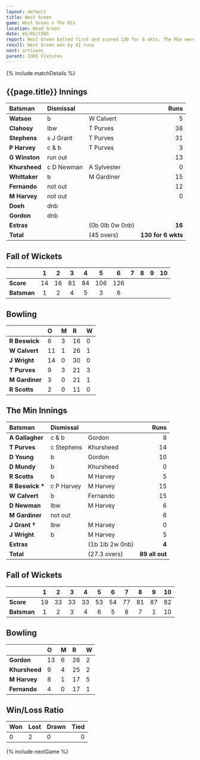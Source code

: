 ```yaml
---
layout: default
title: West Green
game: West Green v The Min
location: Wood Green
date: 05/05/1985
report: West Green batted first and scored 130 for 6 wkts. The Min were bowled out for 89.
result: West Green won by 41 runs
next: artisans
parent: 1985 Fixtures
---
```


{% include matchDetails %}

## {{page.title}} Innings

| Batsman | Dismissal |  | Runs |
|:---|:---|---|---:|
| **Watson** | b | W Calvert | 5 |
| **Clahosy** | lbw | T Purves | 38 |
| **Stephens** | s J Grant | T Purves | 31 |
| **P Harvey** | c & b | T Purves | 3 |
| **G Winston** | run out |  | 13 |
| **Khursheed** | c D Newman | A Sylvester | 0 |
| **Whittaker** | b | M Gardiner | 15 |
| **Fernando** | not out |  | 12 |
| **M Harvey** | not out |  | 0 |
| **Doeh** | dnb |  |  |
| **Gordon** | dnb |  |  |
| **Extras** | | (0b 0lb 0w 0nb) | **16** |
| **Total** | | (45 overs) | **130 for 6 wkts** |

## Fall of Wickets

| | 1 | 2 | 3 | 4 | 5 | 6 | 7 | 8 | 9 | 10 |
|---|:---:|:---:|:---:|:---:|:---:|:---:|:---:|:---:|:---:|:---:|
| **Score** | 14 | 16 | 81 | 84 | 106 | 126 |  |  |  |  |
| **Batsman** | 1 | 2 | 4 | 5 | 3 | 6 |  |  |  |  |

## Bowling

| | O | M | R | W |
|---|:---|:---|:---|:---|
| **R Beswick** | 6 | 3 | 16 | 0 |
| **W Calvert** | 11 | 1 | 26 | 1 |
| **J Wright** | 14 | 0 | 30 | 0 |
| **T Purves** | 9 | 3 | 21 | 3 |
| **M Gardiner** | 3 | 0 | 21 | 1 |
| **R Scotts** | 2 | 0 | 11 | 0 |

## The Min Innings

| Batsman | Dismissal |  | Runs |
|:---|:---|---|---:|
| **A Gallagher** | c & b | Gordon | 8 |
| **T Purves** | c Stephens | Khursheed | 14 |
| **D Young** | b | Gordon | 10 |
| **D Mundy** | b | Khursheed | 0 |
| **R Scotts** | b  | M Harvey | 5 |
| **R Beswick &#42;** | c P Harvey | M Harvey | 15 |
| **W Calvert** | b | Fernando | 15 |
| **D Newman** | lbw | M Harvey | 6 |
| **M Gardiner** | not out |  | 6 |
| **J Grant &#8224;** | lbw | M Harvey | 0 |
| **J Wright** | b | M Harvey | 5 |
| **Extras** | | (1b 1lb 2w 0nb) | **4** |
| **Total** | | (27.3 overs) | **89 all out** |

## Fall of Wickets

| | 1 | 2 | 3 | 4 | 5 | 6 | 7 | 8 | 9 | 10 |
|---|:---:|:---:|:---:|:---:|:---:|:---:|:---:|:---:|:---:|:---:|
| **Score** | 19 | 33 | 33 | 33 | 53 | 54 | 77 | 81 | 87 | 82 |
| **Batsman** | 1 | 2 | 3 | 4 | 6 | 5 | 8 | 7 | 1 | 10 |

## Bowling

| | O | M | R | W |
|---|:---|:---|:---|:---|
| **Gordon** | 13 | 6 | 26 | 2 |
| **Khursheed** | 9 | 4 | 25 | 2 |
| **M Harvey** | 8 | 1 | 17 | 5 |
| **Fernando** | 4 | 0 | 17 | 1 |

## Win/Loss Ratio

| Won | Lost | Drawn | Tied |
|:---|:---|:---|---:|
| 0 | 2 | 0 | 0 |

{% include nextGame %}